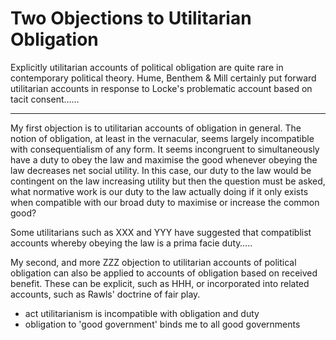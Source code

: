 Two Objections to Utilitarian Obligation
========================================

Explicitly utilitarian accounts of political obligation are quite rare in contemporary political theory. Hume, Benthem & Mill certainly put forward utilitarian accounts in response to Locke's problematic account based on tacit consent……

---

My first objection is to utilitarian accounts of obligation in general.  The notion of obligation, at least in the vernacular, seems largely incompatible with consequentialism of any form.  It seems incongruent to simultaneously have a duty to obey the law and maximise the good whenever obeying the law decreases net social utility.  In this case, our duty to the law would be contingent on the law increasing utility but then the question must be asked, what normative work is our duty to the law actually doing if it only exists when compatible with our broad duty to maximise or increase the common good?

Some utilitarians such as XXX and YYY have suggested that compatiblist accounts whereby obeying the law is a prima facie duty…..

My second, and more ZZZ objection to utilitarian accounts of political obligation can also be applied to accounts of obligation based on received benefit.  These can be explicit, such as  HHH, or incorporated into related accounts, such as Rawls' doctrine of fair play.


- act utilitarianism is incompatible with obligation and duty
- obligation to 'good government' binds me to all good governments